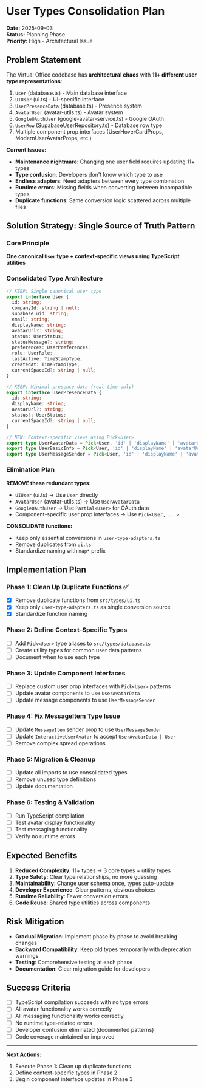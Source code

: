 # User Types Consolidation Plan

**Date:** 2025-09-03  
**Status:** Planning Phase  
**Priority:** High - Architectural Issue  

## Problem Statement

The Virtual Office codebase has **architectural chaos** with **11+ different user type representations**:

1. `User` (database.ts) - Main database interface
2. `UIUser` (ui.ts) - UI-specific interface  
3. `UserPresenceData` (database.ts) - Presence system
4. `AvatarUser` (avatar-utils.ts) - Avatar system
5. `GoogleOAuthUser` (google-avatar-service.ts) - Google OAuth
6. `UserRow` (SupabaseUserRepository.ts) - Database row type
7. Multiple component prop interfaces (UserHoverCardProps, ModernUserAvatarProps, etc.)

**Current Issues:**
- **Maintenance nightmare**: Changing one user field requires updating 11+ types
- **Type confusion**: Developers don't know which type to use
- **Endless adapters**: Need adapters between every type combination
- **Runtime errors**: Missing fields when converting between incompatible types
- **Duplicate functions**: Same conversion logic scattered across multiple files

## Solution Strategy: Single Source of Truth Pattern

### Core Principle
**One canonical `User` type + context-specific views using TypeScript utilities**

### Consolidated Type Architecture

```typescript
// KEEP: Single canonical user type
export interface User {
  id: string;
  companyId: string | null;
  supabase_uid: string;
  email: string;
  displayName: string;
  avatarUrl?: string;
  status: UserStatus;
  statusMessage?: string;
  preferences: UserPreferences;
  role: UserRole;
  lastActive: TimeStampType;
  createdAt: TimeStampType;
  currentSpaceId?: string | null;
}

// KEEP: Minimal presence data (real-time only)
export interface UserPresenceData {
  id: string;
  displayName: string;
  avatarUrl?: string;
  status?: UserStatus;
  currentSpaceId?: string | null;
}

// NEW: Context-specific views using Pick<User>
export type UserAvatarData = Pick<User, 'id' | 'displayName' | 'avatarUrl' | 'status'>;
export type UserBasicInfo = Pick<User, 'id' | 'displayName' | 'avatarUrl'>;
export type UserMessageSender = Pick<User, 'id' | 'displayName' | 'avatarUrl'>;
```

### Elimination Plan

**REMOVE these redundant types:**
- `UIUser` (ui.ts) → Use `User` directly
- `AvatarUser` (avatar-utils.ts) → Use `UserAvatarData`
- `GoogleOAuthUser` → Use `Partial<User>` for OAuth data
- Component-specific user prop interfaces → Use `Pick<User, ...>`

**CONSOLIDATE functions:**
- Keep only essential conversions in `user-type-adapters.ts`
- Remove duplicates from `ui.ts`
- Standardize naming with `map*` prefix

## Implementation Plan

### Phase 1: Clean Up Duplicate Functions ✅
- [x] Remove duplicate functions from `src/types/ui.ts`
- [x] Keep only `user-type-adapters.ts` as single conversion source
- [x] Standardize function naming

### Phase 2: Define Context-Specific Types
- [ ] Add `Pick<User>` type aliases to `src/types/database.ts`
- [ ] Create utility types for common user data patterns
- [ ] Document when to use each type

### Phase 3: Update Component Interfaces
- [ ] Replace custom user prop interfaces with `Pick<User>` patterns
- [ ] Update avatar components to use `UserAvatarData`
- [ ] Update message components to use `UserMessageSender`

### Phase 4: Fix MessageItem Type Issue
- [ ] Update `MessageItem` sender prop to use `UserMessageSender`
- [ ] Update `InteractiveUserAvatar` to accept `UserAvatarData | User`
- [ ] Remove complex spread operations

### Phase 5: Migration & Cleanup
- [ ] Update all imports to use consolidated types
- [ ] Remove unused type definitions
- [ ] Update documentation

### Phase 6: Testing & Validation
- [ ] Run TypeScript compilation
- [ ] Test avatar display functionality
- [ ] Test messaging functionality
- [ ] Verify no runtime errors

## Expected Benefits

1. **Reduced Complexity**: 11+ types → 3 core types + utility types
2. **Type Safety**: Clear type relationships, no more guessing
3. **Maintainability**: Change user schema once, types auto-update
4. **Developer Experience**: Clear patterns, obvious choices
5. **Runtime Reliability**: Fewer conversion errors
6. **Code Reuse**: Shared type utilities across components

## Risk Mitigation

- **Gradual Migration**: Implement phase by phase to avoid breaking changes
- **Backward Compatibility**: Keep old types temporarily with deprecation warnings
- **Testing**: Comprehensive testing at each phase
- **Documentation**: Clear migration guide for developers

## Success Criteria

- [ ] TypeScript compilation succeeds with no type errors
- [ ] All avatar functionality works correctly
- [ ] All messaging functionality works correctly  
- [ ] No runtime type-related errors
- [ ] Developer confusion eliminated (documented patterns)
- [ ] Code coverage maintained or improved

---

**Next Actions:**
1. Execute Phase 1: Clean up duplicate functions
2. Define context-specific types in Phase 2
3. Begin component interface updates in Phase 3